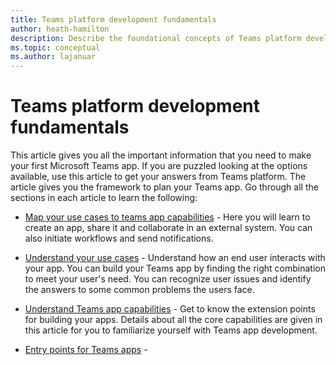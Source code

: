```yaml
---
title: Teams platform development fundamentals
author: heath-hamilton
description: Describe the foundational concepts of Teams platform development.
ms.topic: conceptual
ms.author: lajanuar
---
```

# Teams platform development fundamentals

This article gives you all the important information that you need to make your first Microsoft Teams app. If you are puzzled looking at the options available, use this article to get your answers from Teams platform. The article gives you the framework to plan your Teams app. Go through all the sections in each article to learn the following:

* [Map your use cases to teams app capabilities]() - Here you will learn to create an app, share it and collaborate in an external system. You can also initiate workflows and send notifications.

* [Understand your use cases]() - Understand how an end user interacts with your app. You can build your Teams app by finding the right combination to meet your user's need. You can recognize user issues and identify the answers to some common problems the users face. 

* [Understand Teams app capabilities]() - Get to know the extension points for building your apps. Details about all the core capabilities are given in this article for you to familiarize yourself with Teams app development.

* [Entry points for Teams apps]() - 
